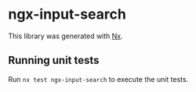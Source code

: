 # ngx-input-search

This library was generated with [Nx](https://nx.dev).

## Running unit tests

Run `nx test ngx-input-search` to execute the unit tests.
